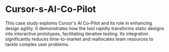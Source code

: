 # Cursor-s-AI-Co-Pilot
This case study explores Cursor's AI Co-Pilot and its role in enhancing design agility. It demonstrates how the tool rapidly transforms static designs into interactive prototypes, facilitating iterative testing. Its integration significantly reduces time-to-market and reallocates team resources to tackle complex user problems.
